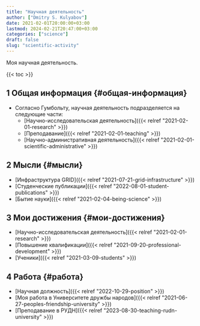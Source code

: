 ```yaml
---
title: "Научная деятельность"
author: ["Dmitry S. Kulyabov"]
date: 2021-02-01T20:00:00+03:00
lastmod: 2024-02-21T20:47:00+03:00
categories: ["science"]
draft: false
slug: "scientific-activity"
---
```


Моя научная деятельность.

<!--more-->

{{< toc >}}


## <span class="section-num">1</span> Общая информация {#общая-информация}

-   Согласно Гумбольту, научная деятельность подразделяется на следующие части:
    -   [Научно-исследовательская деятельность]({{< relref "2021-02-01-research" >}})
    -   [Преподавание]({{< relref "2021-02-01-teaching" >}})
    -   [Научно-административная деятельность]({{< relref "2021-02-01-scientific-administrative" >}})


## <span class="section-num">2</span> Мысли {#мысли}

-   [Инфраструктура GRID]({{< relref "2021-07-21-grid-infrastructure" >}})
-   [Студенческие публикации]({{< relref "2022-08-01-student-publications" >}})
-   [Бытие науки]({{< relref "2021-02-04-being-science" >}})


## <span class="section-num">3</span> Мои достижения {#мои-достижения}

-   [Научно-исследовательская деятельность]({{< relref "2021-02-01-research" >}})
-   [Повышение квалификации]({{< relref "2021-09-20-professional-development" >}})
-   [Ученики]({{< relref "2021-03-09-students" >}})


## <span class="section-num">4</span> Работа {#работа}

-   [Научная должность]({{< relref "2022-10-29-position" >}})
-   [Моя работа в Университете дружбы народов]({{< relref "2021-06-27-peoples-friendship-university" >}})
-   [Преподавание в РУДН]({{< relref "2023-08-30-teaching-rudn-university" >}})
